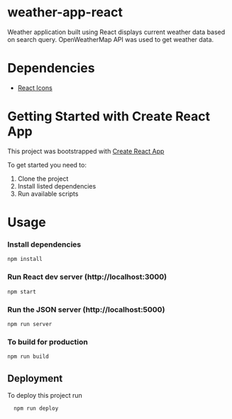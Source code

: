 # weather-app-react

Weather application built using React displays current weather data based on search query. OpenWeatherMap API was used to get weather data.

# Dependencies

- [React Icons](https://www.npmjs.com/package/react-icons)

# Getting Started with Create React App

This project was bootstrapped with [Create React App](https://github.com/facebook/create-react-app)

To get started you need to:

1. Clone the project
2. Install listed dependencies
3. Run available scripts

# Usage

### Install dependencies

```
npm install
```

### Run React dev server (http://localhost:3000)

```
npm start
```

### Run the JSON server (http://localhost:5000)

```
npm run server
```

### To build for production

```
npm run build
```

## Deployment

To deploy this project run

```bash
  npm run deploy
```

